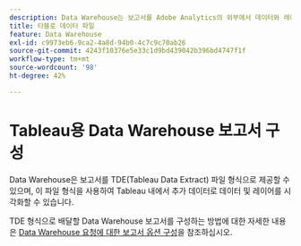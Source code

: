 ```yaml
---
description: Data Warehouse는 보고서를 Adobe Analytics의 외부에서 데이터와 레이어를 추가적인 데이터로 시각화할 수 있도록 해주는 TDE(타블로 데이터 추출) 파일 형식으로 제공할 수 있습니다. 이 정보는 이메일로 전송하거나 FTP로 FTP 사이트에 전송할 수 있습니다.
title: 타블로 데이터 파일
feature: Data Warehouse
exl-id: c9973eb6-9ca2-4a8d-94b0-4c7c9c70ab26
source-git-commit: 4243f10376e5e33c1d9bd439042b396bd4747f1f
workflow-type: tm+mt
source-wordcount: '98'
ht-degree: 42%

---
```


# Tableau용 Data Warehouse 보고서 구성

Data Warehouse은 보고서를 TDE(Tableau Data Extract) 파일 형식으로 제공할 수 있으며, 이 파일 형식을 사용하여 Tableau 내에서 추가 데이터로 데이터 및 레이어를 시각화할 수 있습니다.

TDE 형식으로 배달할 Data Warehouse 보고서를 구성하는 방법에 대한 자세한 내용은 [Data Warehouse 요청에 대한 보고서 옵션 구성](/help/export/data-warehouse/create-request/dw-request-report-options.md)을 참조하십시오.
